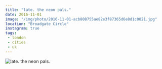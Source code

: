 ```yaml
---
title: "late. the neon pals."
date: 2016-11-01
image: "/img/photo/2016-11-01-acb808755ae82e3f87365d6e8d1c0021.jpg"
location: "Broadgate Circle"
instagram: true
tags:
 - london
 - cities
 - uk
---
```


![late. the neon pals.](/img/photo/2016-11-01-acb808755ae82e3f87365d6e8d1c0021.jpg)
